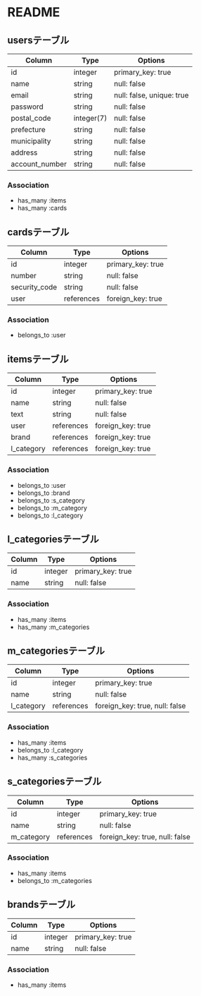 # README
## usersテーブル
|Column|Type|Options|
|------|----|-------|
|id|integer|primary_key: true|
|name|string|null: false|
|email|string|null: false, unique: true|
|password|string|null: false|
|postal_code|integer(7)|null: false|
|prefecture|string|null: false|
|municipality|string|null: false|
|address|string|null: false|
|account_number|string|null: false|

### Association
- has_many :items
- has_many :cards

## cardsテーブル
|Column|Type|Options|
|------|----|-------|
|id|integer|primary_key: true|
|number|string|null: false|
|security_code|string|null: false|
|user|references|foreign_key: true|

### Association
- belongs_to :user

## itemsテーブル
|Column|Type|Options|
|------|----|-------|
|id|integer|primary_key: true|
|name|string|null: false|
|text|string|null: false|
|user|references|foreign_key: true|
|brand|references|foreign_key: true|
|l_category|references|foreign_key: true|

### Association
- belongs_to :user
- belongs_to :brand
- belongs_to :s_category
- belongs_to :m_category
- belongs_to :l_category

## l_categoriesテーブル
|Column|Type|Options|
|------|----|-------|
|id|integer|primary_key: true|
|name|string|null: false|

### Association
- has_many :items
- has_many :m_categories

## m_categoriesテーブル
|Column|Type|Options|
|------|----|-------|
|id|integer|primary_key: true|
|name|string|null: false|
|l_category|references|foreign_key: true, null: false|

### Association
- has_many :items
- belongs_to :l_category
- has_many :s_categories

## s_categoriesテーブル
|Column|Type|Options|
|------|----|-------|
|id|integer|primary_key: true|
|name|string|null: false|
|m_category|references|foreign_key: true, null: false|

### Association
- has_many :items
- belongs_to :m_categories

## brandsテーブル
|Column|Type|Options|
|------|----|-------|
|id|integer|primary_key: true|
|name|string|null: false|

### Association
- has_many :items
